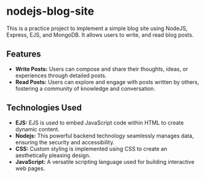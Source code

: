 # nodejs-blog-site
This is a practice project to implement a simple blog site using NodeJS, Express, EJS, and MongoDB. It allows users to write, and read blog posts.

## Features
- **Write Posts:** Users can compose and share their thoughts, ideas, or experiences through detailed posts.
- **Read Posts:** Users can explore and engage with posts written by others, fostering a community of knowledge and conversation.

## Technologies Used
- **EJS:** EJS is used to embed JavaScript code within HTML to create dynamic content.
- **Nodejs:** This powerful backend technology seamlessly manages data, ensuring the security and accessibility.
- **CSS:** Custom styling is implemented using CSS to create an aesthetically pleasing design.
- **JavaScript:** A versatile scripting language used for building interactive web pages.
